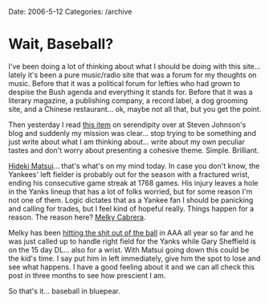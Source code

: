 Date: 2006-5-12
Categories: /archive

# Wait, Baseball?

I've been doing a lot of thinking about what I should be doing with this site... lately it's been a pure music/radio site that was a forum for my thoughts on music.  Before that it was a political forum for lefties who had grown to despise the Bush agenda and everything it stands for.  Before that it was a literary magazine, a publishing company, a record label, a dog grooming site, and a Chinese restaurant... ok, maybe not all that, but you get the point.

Then yesterday I read <a href="http://www.stevenberlinjohnson.com/2006/05/can_we_please_k.html">this item</a> on serendipity over at Steven Johnson's blog and suddenly my mission was clear... stop trying to be something and just write about what I am thinking about... write about my own peculiar tastes and don't worry about presenting a cohesive theme. Simple. Brilliant.

<a href="http://news.google.com/news?hl=en&amp;lr=&amp;ct=title&amp;ie=UTF-8&amp;q=hideki+matsui&amp;btnG=Search+News">Hideki Matsui</a>... that's what's on my mind today.  In case you don't know, the Yankees' left fielder is probably out for the season with a fractured wrist, ending his consecutive game streak at 1768 games.  His injury leaves a hole in the Yanks lineup that has a lot of folks worried, but for some reason I'm not one of them.  Logic dictates that as a Yankee fan I should be panicking and calling for trades, but I feel kind of hopeful really.  Things happen for a reason.  The reason here? <a href="http://newyork.yankees.mlb.com/NASApp/mlb/team/player.jsp?player_id=466320">Melky Cabrera</a>.

Melky has been <a href="http://www.minorleaguebaseball.com/app/milb/stats/stats.jsp?n=Melky%20Cabrera&amp;pos=&amp;sid=milb&amp;t=p_pbp&amp;pid=466320">hitting the shit out of the ball</a> in AAA all year so far and he was just called up to handle right field for the Yanks while Gary Sheffield is on the 15 day DL... also for a wrist.  With Matsui going down this could be the kid's time.  I say put him in left immediately, give him the spot to lose and see what happens.  I have a good feeling about it and we can all check this post in three months to see how prescient I am.

So that's it... baseball in bluepear.
